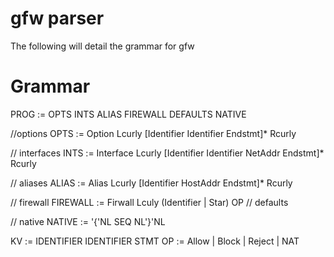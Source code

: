# gfw parser

The following will detail the grammar for gfw

# Grammar


PROG := OPTS INTS ALIAS FIREWALL DEFAULTS NATIVE

//options
OPTS := Option Lcurly [Identifier Identifier Endstmt]* Rcurly


// interfaces
INTS := Interface Lcurly [Identifier Identifier NetAddr Endstmt]* Rcurly

// aliases
ALIAS := Alias Lcurly [Identifier HostAddr Endstmt]* Rcurly

// firewall
FIREWALL := Firwall Lculy (Identifier | Star) OP
// defaults


// native
NATIVE := '{'NL SEQ NL'}'NL


KV := IDENTIFIER IDENTIFIER
STMT 
OP := Allow | Block | Reject | NAT

